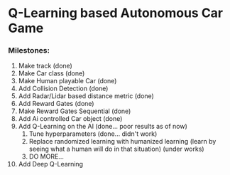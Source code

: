 # Q-Learning based Autonomous Car Game

### Milestones:

1. Make track (done)
2. Make Car class (done)
3. Make Human playable Car (done)
4. Add Collision Detection (done)
5. Add Radar/Lidar based distance metric (done)
6. Add Reward Gates (done)
7. Make Reward Gates Sequential (done)
8. Add Ai controlled Car object (done)
9. Add Q-Learning on the AI (done... poor results as of now)
	1. Tune hyperparameters (done... didn't work)
	2. Replace randomized learning with humanized learning (learn by seeing what a human will do in that situation) (under works)
	3. DO MORE...
10. Add Deep Q-Learning